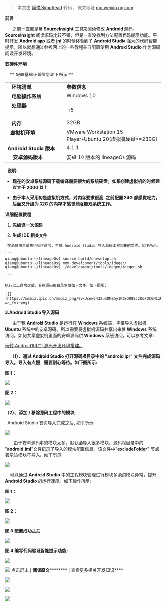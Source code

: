 > 本文由 [简悦 SimpRead](http://ksria.com/simpread/) 转码， 原文地址 [mp.weixin.qq.com](https://mp.weixin.qq.com/s?__biz=Mzg2MjU1NDE1NA==&mid=2247484552&idx=1&sn=9c1c134b102f8acba7249539379a8201&chksm=ce0755cdf970dcdb15cb6a29685cf9d8d88cb72235ba9ac5552c7d9481bb1bf74e5e87e418d5&scene=178&cur_album_id=1681422395766538242#rd)

**前言**

  

      之前一直都是用 **SourceInsight** 工具来阅读修改 **Android** 源码。**SourceInsight** 阅读源码比较不错，但是一直没找到方法配置代码提示功能。平时开发 **Android app** 或者 **jni** 的时候体验到了 **Android Studio** 强大的代码智能提示，所以就想通过参考网上的一些教程亲自配置使用 **Android Studio** 作为源码阅读开发环境。

**软硬件环境**

    ** 配置基础环境信息如下所示:**

<table><tbody><tr><td width="179.66666666666666" valign="top"><strong>&nbsp; &nbsp;环境清单</strong><br></td><td width="296.6666666666667" valign="top"><strong>参数信息</strong><br></td></tr><tr><td width="179.66666666666666" valign="top"><section><strong>&nbsp; &nbsp;电脑操作系统</strong><br></section></td><td width="297.6666666666667" valign="top">Windows&nbsp;10<br></td></tr><tr><td valign="top" colspan="1" rowspan="1" width="178.66666666666666"><strong>&nbsp; &nbsp;处理器</strong><br></td><td valign="top" colspan="1" rowspan="1" width="299.6666666666667"><p>&nbsp;&nbsp;i5</p></td></tr><tr><td valign="top" colspan="1" rowspan="1" width="178.66666666666666">&nbsp; &nbsp;<strong>内存</strong><br></td><td valign="top" colspan="1" rowspan="1" width="301.6666666666667">32GB<br></td></tr><tr><td valign="top" colspan="1" rowspan="1" width="178.66666666666666"><strong>&nbsp;&nbsp;虚拟机环境</strong><br></td><td valign="top" colspan="1" rowspan="1" width="302.6666666666667">VMware Workstation 15 Player+Ubuntu&nbsp;20(虚拟机硬盘&gt;=230G）</td></tr><tr><td valign="top" colspan="1" rowspan="1" width="178.66666666666666"><strong>Android Studio 版本</strong><br></td><td valign="top" colspan="1" rowspan="1" width="303.6666666666667">4.1.1<br></td></tr><tr><td valign="top" colspan="1" rowspan="1"><strong>&nbsp; &nbsp; 安卓源码版本</strong><br></td><td valign="top" colspan="1" rowspan="1">安卓 10 版本的 lineageOs 源码&nbsp;<br></td></tr></tbody></table>

  **说明:**

*   **现在的安卓系统源码下载编译需要很大的系统硬盘，如果创建虚拟机的时候建议大于 200G 以上**
    
*   **由于本人采用的是虚拟机方式，对内存要求很高, 之前配置 24G 都感觉吃力，后面又升级为 32G 的内存才感觉勉强能双系统工作。**  
    

**详细配置教程**

1.  **先编译一次源码**  
    
2.   **生成 IDE 相关文件**
    
     在源码根目录执行如下命令，生成 Android Studio 导入源码工程需要的文件。如下所示:
    
    ```
    qiang@ubuntu:~/lineageOs$ source build/envsetup.sh 
    qiang@ubuntu:~/lineageOs$ mmm development/tools/idegen/
    qiang@ubuntu:~/lineageOs$ ./development/tools/idegen/idegen.sh
    
    ```
    
    执行以上命令之后，会在源码根目录生成如下文件。如下图所:
    
    ![](https://mmbiz.qpic.cn/mmbiz_png/9vkUcew5432um0MZby1KCEOD88JzQmFDCGN1zUTzJT5nXyZJVUpQFyhM58tEHzP0RaABZSGLp5FVpgQ5ianwvzA/640?wx_fmt=png)
    

**3.Android Studio 导入源码**  

      由于我 **Android Studio** 是运行在 **Windows** 系统端，需要导入虚拟机 **Ubuntu** 系统中的安卓源码。所以需要将虚拟机源码共享出来供 **Windows** 系统访问。如何共享虚拟机里面的安卓源码供 **Windows** 系统访问，可以参考文章:

[玩转 Android10(四) 源码开发环境搭建。](http://mp.weixin.qq.com/s?__biz=Mzg2MjU1NDE1NA==&mid=2247483826&idx=1&sn=c3398f87832db6550fc8c1123cefff84&chksm=ce0750f7f970d9e186174e001b52622238aca6bc7f982b1a2e1eab1ec1904441e35489da5208&scene=21#wechat_redirect)  

    **（1）、通过 Android Studio 打开源码根目录中的 "android.ipr" 文件完成源码导入。导入有点慢，需要耐心等待。如下图所示:**

 **图 1：**

![](https://mmbiz.qpic.cn/mmbiz_png/9vkUcew5432um0MZby1KCEOD88JzQmFDFRvqpsVkdKLugJRbHNIuSg37mtjxRdTA1IYiazLCrwQ3OsSnVocZRhA/640?wx_fmt=png)

**图 2：**

![](https://mmbiz.qpic.cn/mmbiz_png/9vkUcew5432um0MZby1KCEOD88JzQmFDJuKgkN9ECDUuttibT2vWx2eiadvVGZzawsUkHdAwSDC97hzNSicuIX44Q/640?wx_fmt=png)

**（2）、添加 / 移除源码工程中的模块**  

   Android Studio 首次导入完成之后, 如下所示:

![](https://mmbiz.qpic.cn/mmbiz_png/9vkUcew5432um0MZby1KCEOD88JzQmFD8HxPNpGEmeOYR8Sdib9Sh4GWojia7SSxDG7TNJDUcMR6NyLYMh7sQ0bw/640?wx_fmt=png)

       由于安卓源码中的模块太多，默认会导入很多模块。源码根目录中的 "**android.iml**"文件记录了导入的模块配置信息。该文件中"**excludeFolder**" 节点表示该模块不导入。如下所示:  

![](https://mmbiz.qpic.cn/mmbiz_png/9vkUcew5432um0MZby1KCEOD88JzQmFDLic9D8B7ib7IF9WeUZkxX4yoaWlNfzS8fjotIVtgiaYyCkHeU18IoG4vQ/640?wx_fmt=png)

    可以通过 **Android Studio** 中的工程模块管理进行模块多余的模块异常，提升 **Android Studio** 的运行速度。如下操作所示:  

**图 1：**

![](https://mmbiz.qpic.cn/mmbiz_png/9vkUcew5432um0MZby1KCEOD88JzQmFDN03YbM9QdnNFibYvWWoQHse8GcB2G3yZ9Q1Mvy1Gwuyic8vyibsW67DlQ/640?wx_fmt=png)

**图 2：**  

![](https://mmbiz.qpic.cn/mmbiz_png/9vkUcew5432um0MZby1KCEOD88JzQmFDKnrowTQ93AntvoVM1jyOWtSeQibHCqJ6gMQ6mnlZK6OngwCURujcDRg/640?wx_fmt=png)

**图 3 配置成功之后:**

![](https://mmbiz.qpic.cn/mmbiz_png/9vkUcew5432um0MZby1KCEOD88JzQmFDytozuotg5ic7YSsqVg1o7B6SITrLfRWpNyNOHGXUawHtGtldlPou2ZA/640?wx_fmt=png)

**图 4 编写代码验证智能提示功能:**  

![](https://mmbiz.qpic.cn/mmbiz_png/9vkUcew5432um0MZby1KCEOD88JzQmFDKiagyHK6zHwox0HKKelY8HZibEqO6KozIlEEWFibPA1iaJM5icxXEskjic8A/640?wx_fmt=png)

 **![](https://mmbiz.qpic.cn/mmbiz_gif/rFWVXwibLGty0S5JgMN8PpBib2631p7cDvlvTEaxFBzljBX9qWcVMSOymhkTd6ZmanRibYWsh0HmccjGWkadiaLwAA/640?wx_fmt=gif)** 点击屏末 ****| **********阅****读****原****文********** | 查看更多相关开发知识****  

![](https://mmbiz.qpic.cn/mmbiz_png/9vkUcew5433sxUAcMOjHULbEaeEkfGjguCKrYZQfRXxK6hibNjOh10JibAdHj553dxk3PmoyUibjDCGcNdq3IQBKA/640?wx_fmt=png)

![](https://mmbiz.qpic.cn/mmbiz_png/9vkUcew5433sxUAcMOjHULbEaeEkfGjgibOWZXyrOLic5KPJ2y9A1gznt4xUa1H7MEhlgmcQgnE3IJvphZfOezfA/640?wx_fmt=png)  

![](https://mmbiz.qpic.cn/mmbiz_png/9vkUcew5433sxUAcMOjHULbEaeEkfGjgxGibv8NMwbmJuQo55Ry33RkQj6WTGwwyXgrcduXPL3xnUWeLUa3cDvA/640?wx_fmt=png)
